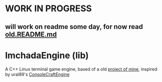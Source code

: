 # WORK IN PROGRESS
## will work on readme some day, for now read [old.README.md](link_to_update)

# ImchadaEngine (lib)
A C++ Linux terminal game engine, based of a old [project of mine](https://github.com/LeaoMartelo2/makefile_git), inspired by ural89's [ConsoleCraftEngine](https://github.com/ural89/ConsoleCraftEngine)
